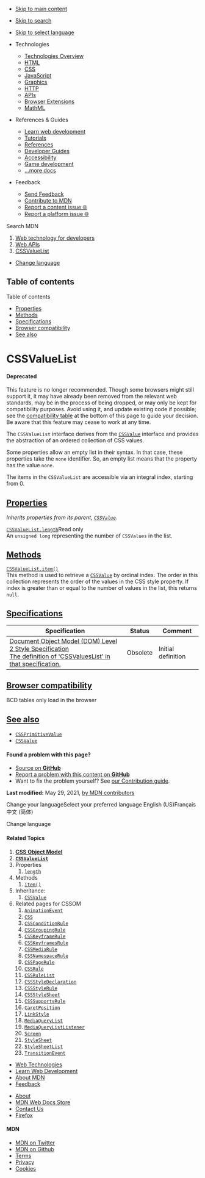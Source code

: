 -   <a href="#content" id="skip-main">Skip to main content</a>
-   <a href="#main-q" id="skip-search">Skip to search</a>
-   <a href="#select-language" id="skip-select-language">Skip to select language</a>

-   Technologies
    -   [Technologies Overview](https://developer.mozilla.org/en-US/docs/Web)
    -   [HTML](https://developer.mozilla.org/en-US/docs/Web/HTML)
    -   [CSS](https://developer.mozilla.org/en-US/docs/Web/CSS)
    -   [JavaScript](https://developer.mozilla.org/en-US/docs/Web/JavaScript)
    -   [Graphics](https://developer.mozilla.org/en-US/docs/Web/Guide/Graphics)
    -   [HTTP](https://developer.mozilla.org/en-US/docs/Web/HTTP)
    -   [APIs](https://developer.mozilla.org/en-US/docs/Web/API)
    -   [Browser Extensions](https://developer.mozilla.org/en-US/docs/Mozilla/Add-ons/WebExtensions)
    -   [MathML](https://developer.mozilla.org/en-US/docs/Web/MathML)
-   References & Guides
    -   [Learn web development](https://developer.mozilla.org/en-US/docs/Learn)
    -   [Tutorials](https://developer.mozilla.org/en-US/docs/Web/Tutorials)
    -   [References](https://developer.mozilla.org/en-US/docs/Web/Reference)
    -   [Developer Guides](https://developer.mozilla.org/en-US/docs/Web/Guide)
    -   [Accessibility](https://developer.mozilla.org/en-US/docs/Web/Accessibility)
    -   [Game development](https://developer.mozilla.org/en-US/docs/Games)
    -   [...more docs](https://developer.mozilla.org/en-US/docs/Web)
-   Feedback
    -   [Send Feedback](https://developer.mozilla.org/en-US/docs/MDN/Contribute/Feedback)
    -   [Contribute to MDN](https://developer.mozilla.org/en-US/docs/MDN/Contribute)
    -   [Report a content issue 🌐](https://github.com/mdn/content/issues/new)
    -   [Report a platform issue 🌐](https://github.com/mdn/yari/issues/new)

Search MDN

1.  <a href="https://developer.mozilla.org/en-US/docs/Web" class="breadcrumb"><span data-property="name">Web technology for developers</span></a>
2.  <a href="https://developer.mozilla.org/en-US/docs/Web/API" class="breadcrumb-penultimate"><span data-property="name">Web APIs</span></a>
3.  <a href="https://developer.mozilla.org/en-US/docs/Web/API/CSSValueList" class="breadcrumb-current-page"><span data-property="name">CSSValueList</span></a>

-   <a href="#select-language" class="language-icon"><span class="show-desktop">Change language</span></a>

Table of contents
-----------------

Table of contents

-   [Properties](#properties)
-   [Methods](#methods)
-   [Specifications](#specifications)
-   [Browser compatibility](#browser_compatibility)
-   [See also](#see_also)

CSSValueList
============

#### Deprecated

This feature is no longer recommended. Though some browsers might still support it, it may have already been removed from the relevant web standards, may be in the process of being dropped, or may only be kept for compatibility purposes. Avoid using it, and update existing code if possible; see the [compatibility table](#browser_compatibility) at the bottom of this page to guide your decision. Be aware that this feature may cease to work at any time.

The `CSSValueList` interface derives from the [`CSSValue`](https://developer.mozilla.org/en-US/docs/Web/API/CSSValue) interface and provides the abstraction of an ordered collection of CSS values.

Some properties allow an empty list in their syntax. In that case, these properties take the `none` identifier. So, an empty list means that the property has the value `none`.

The items in the `CSSValueList` are accessible via an integral index, starting from 0.

[Properties](#properties "Permalink to Properties")
---------------------------------------------------

*Inherits properties from its parent, [`CSSValue`](https://developer.mozilla.org/en-US/docs/Web/API/CSSValue)*.

[`CSSValueList.length`](https://developer.mozilla.org/en-US/docs/Web/API/CSSValueList/length)<span class="badge inline readonly" title="This value may not be changed.">Read only </span>  
An `unsigned long` representing the number of `CSSValues` in the list.

[Methods](#methods "Permalink to Methods")
------------------------------------------

[`CSSValueList.item()`](https://developer.mozilla.org/en-US/docs/Web/API/CSSValueList/item)  
This method is used to retrieve a [`CSSValue`](https://developer.mozilla.org/en-US/docs/Web/API/CSSValue) by ordinal index. The order in this collection represents the order of the values in the CSS style property. If index is greater than or equal to the number of values in the list, this returns `null`.

[Specifications](#specifications "Permalink to Specifications")
---------------------------------------------------------------

<table><thead><tr class="header"><th>Specification</th><th>Status</th><th>Comment</th></tr></thead><tbody><tr class="odd"><td><a href="https://www.w3.org/TR/DOM-Level-2-Style/css.html#CSS-CSSValuesList" class="external">Document Object Model (DOM) Level 2 Style Specification<br />
<span class="small">The definition of 'CSSValuesList' in that specification.</span></a></td><td><span class="spec-obsolete">Obsolete</span></td><td>Initial definition</td></tr></tbody></table>

[Browser compatibility](#browser_compatibility "Permalink to Browser compatibility")
------------------------------------------------------------------------------------

BCD tables only load in the browser

[See also](#see_also "Permalink to See also")
---------------------------------------------

-   [`CSSPrimitiveValue`](https://developer.mozilla.org/en-US/docs/Web/API/CSSPrimitiveValue)
-   [`CSSValue`](https://developer.mozilla.org/en-US/docs/Web/API/CSSValue)

#### Found a problem with this page?

-   [Source on **GitHub**](https://github.com/mdn/content/blob/main/files/en-us/web/api/cssvaluelist/index.html "Folder: en-us/web/api/cssvaluelist (Opens in a new tab)")
-   [Report a problem with this content on **GitHub**](https://github.com/mdn/content/issues/new?body=MDN+URL%3A+https%3A%2F%2Fdeveloper.mozilla.org%2Fen-US%2Fdocs%2FWeb%2FAPI%2FCSSValueList%0A%0A%23%23%23%23+What+information+was+incorrect%2C+unhelpful%2C+or+incomplete%3F%0A%0A%0A%23%23%23%23+Specific+section+or+headline%3F%0A%0A%0A%23%23%23%23+What+did+you+expect+to+see%3F%0A%0A%0A%23%23%23%23+Did+you+test+this%3F+If+so%2C+how%3F%0A%0A%0A%3C%21--+Do+not+make+changes+below+this+line+--%3E%0A%3Cdetails%3E%0A%3Csummary%3EMDN+Content+page+report+details%3C%2Fsummary%3E%0A%0A*+Folder%3A+%60en-us%2Fweb%2Fapi%2Fcssvaluelist%60%0A*+MDN+URL%3A+https%3A%2F%2Fdeveloper.mozilla.org%2Fen-US%2Fdocs%2FWeb%2FAPI%2FCSSValueList%0A*+GitHub+URL%3A+https%3A%2F%2Fgithub.com%2Fmdn%2Fcontent%2Fblob%2Fmain%2Ffiles%2Fen-us%2Fweb%2Fapi%2Fcssvaluelist%2Findex.html%0A*+Last+commit%3A+https%3A%2F%2Fgithub.com%2Fmdn%2Fcontent%2Fcommit%2Fe085698aeab231f6d0c1d3bb7ea6288237946703%0A*+Document+last+modified%3A+2021-05-29T04%3A16%3A39.000Z%0A%0A%3C%2Fdetails%3E&title=Issue+with+%22CSSValueList%22%3A+%28short+summary+here+please%29&labels=Content%3AWebAPI%2Cneeds-triage "This will take you to https://github.com/mdn/content to file a new issue")
-   Want to fix the problem yourself? See [our Contribution guide](https://github.com/mdn/content/blob/main/README.md).

**Last modified:** May 29, 2021, [by MDN contributors](https://developer.mozilla.org/en-US/docs/Web/API/CSSValueList/contributors.txt)

Change your languageSelect your preferred language English (US)Français中文 (简体)

Change language

#### Related Topics

1.  **[CSS Object Model](https://developer.mozilla.org/en-US/docs/Web/API/CSS_Object_Model)**
2.  **[`CSSValueList`](https://developer.mozilla.org/en-US/docs/Web/API/CSSValueList)**
3.  Properties
    1.  [`length`](https://developer.mozilla.org/en-US/docs/Web/API/CSSValueList/length)
4.  Methods
    1.  [`item()`](https://developer.mozilla.org/en-US/docs/Web/API/CSSValueList/item)
5.  Inheritance:
    1.  [`CSSValue`](https://developer.mozilla.org/en-US/docs/Web/API/CSSValue)
6.  Related pages for CSSOM
    1.  [`AnimationEvent`](https://developer.mozilla.org/en-US/docs/Web/API/AnimationEvent)
    2.  [`CSS`](https://developer.mozilla.org/en-US/docs/Web/API/CSS)
    3.  [`CSSConditionRule`](https://developer.mozilla.org/en-US/docs/Web/API/CSSConditionRule)
    4.  [`CSSGroupingRule`](https://developer.mozilla.org/en-US/docs/Web/API/CSSGroupingRule)
    5.  [`CSSKeyframeRule`](https://developer.mozilla.org/en-US/docs/Web/API/CSSKeyframeRule)
    6.  [`CSSKeyframesRule`](https://developer.mozilla.org/en-US/docs/Web/API/CSSKeyframesRule)
    7.  [`CSSMediaRule`](https://developer.mozilla.org/en-US/docs/Web/API/CSSMediaRule)
    8.  [`CSSNamespaceRule`](https://developer.mozilla.org/en-US/docs/Web/API/CSSNamespaceRule)
    9.  [`CSSPageRule`](https://developer.mozilla.org/en-US/docs/Web/API/CSSPageRule)
    10. [`CSSRule`](https://developer.mozilla.org/en-US/docs/Web/API/CSSRule)
    11. [`CSSRuleList`](https://developer.mozilla.org/en-US/docs/Web/API/CSSRuleList)
    12. [`CSSStyleDeclaration`](https://developer.mozilla.org/en-US/docs/Web/API/CSSStyleDeclaration)
    13. [`CSSStyleRule`](https://developer.mozilla.org/en-US/docs/Web/API/CSSStyleRule)
    14. [`CSSStyleSheet`](https://developer.mozilla.org/en-US/docs/Web/API/CSSStyleSheet)
    15. [`CSSSupportsRule`](https://developer.mozilla.org/en-US/docs/Web/API/CSSSupportsRule)
    16. [`CaretPosition`](https://developer.mozilla.org/en-US/docs/Web/API/CaretPosition)
    17. [`LinkStyle`](https://developer.mozilla.org/en-US/docs/Web/API/LinkStyle)
    18. [`MediaQueryList`](https://developer.mozilla.org/en-US/docs/Web/API/MediaQueryList)
    19. [`MediaQueryListListener`](https://developer.mozilla.org/en-US/docs/Web/API/MediaQueryListListener)
    20. [`Screen`](https://developer.mozilla.org/en-US/docs/Web/API/Screen)
    21. [`StyleSheet`](https://developer.mozilla.org/en-US/docs/Web/API/StyleSheet)
    22. [`StyleSheetList`](https://developer.mozilla.org/en-US/docs/Web/API/StyleSheetList)
    23. [`TransitionEvent`](https://developer.mozilla.org/en-US/docs/Web/API/TransitionEvent)

-   [Web Technologies](https://developer.mozilla.org/en-US/docs/Web)
-   [Learn Web Development](https://developer.mozilla.org/en-US/docs/Learn)
-   [About MDN](https://developer.mozilla.org/en-US/docs/MDN/About)
-   [Feedback](https://developer.mozilla.org/en-US/docs/MDN/Feedback)

<!-- -->

-   [About](https://www.mozilla.org/about/)
-   [MDN Web Docs Store](https://shop.spreadshirt.com/mdn-store/)
-   [Contact Us](https://www.mozilla.org/contact/)
-   [Firefox](https://www.mozilla.org/firefox/?utm_source=developer.mozilla.org&utm_campaign=footer&utm_medium=referral)

#### MDN

-   <a href="https://twitter.com/mozdevnet" class="social-icon twitter"><span class="visually-hidden">MDN on Twitter</span></a>
-   <a href="https://github.com/mdn/" class="social-icon github"><span class="visually-hidden">MDN on Github</span></a>
-   [Terms](https://www.mozilla.org/about/legal/terms/mozilla)
-   [Privacy](https://www.mozilla.org/privacy/websites/)
-   [Cookies](https://www.mozilla.org/privacy/websites/#cookies)
